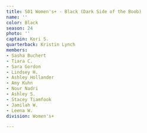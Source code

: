 ```yaml
---
title: S01 Women's+ - Black (Dark Side of the Boob)
name: ''
color: Black
season: 24
photo: ''
captain: Kori S.
quarterback: Kristin Lynch
members:
- Sasha Buchert
- Tiara C.
- Sara Gordon
- Lindsey H.
- Ashley Hollander
- Amy Kuhn
- Nour Nadri
- Ashley S.
- Stacey Tiamfook
- Jamilah W.
- Leena W.
division: Women's+

---
```

